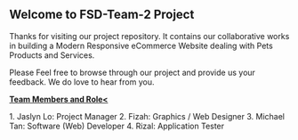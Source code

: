 ## Welcome to FSD-Team-2 Project 

Thanks for visiting our project repository. It contains our collaborative works in building a Modern Responsive eCommerce Website dealing with Pets Products and Services. 

Please Feel free to browse through our project and provide us your feedback. We do love to hear from you.

<strong><u>Team Members and Role<</u></strong>

<p>
 1.  Jaslyn Lo: Project Manager
 2.  Fizah: Graphics / Web Designer
 3.  Michael Tan: Software (Web) Developer
 4.  Rizal: Application Tester
</p>
